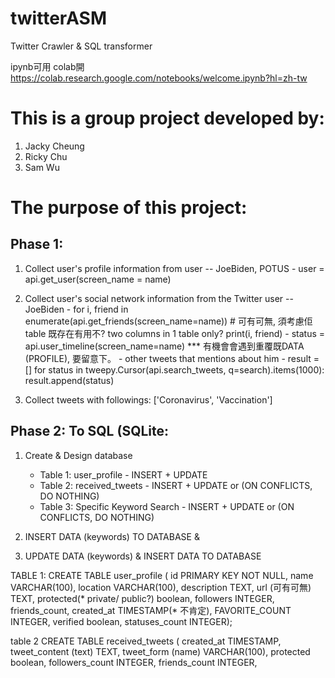 # twitterASM
Twitter Crawler & SQL transformer 

ipynb可用 colab開  https://colab.research.google.com/notebooks/welcome.ipynb?hl=zh-tw
# This is a group project developed by:
  1. Jacky Cheung
  2. Ricky Chu
  3. Sam Wu

# The purpose of this project:

## Phase 1:
  1. Collect user's profile information from user -- JoeBiden, POTUS
            - user = api.get_user(screen_name = name)  
            
  2. Collect user's social network information from the Twitter user -- JoeBiden
            - for i, friend in enumerate(api.get_friends(screen_name=name)) # 可有可無, 須考慮佢table 既存在有用不?  two columns in 1  table only?
                print(i, friend)
            - status = api.user_timeline(screen_name=name)  *** 有機會會遇到重覆既DATA (PROFILE), 要留意下。
            - other tweets that mentions about him
            - result = []
              for status in tweepy.Cursor(api.search_tweets, q=search).items(1000):
                   result.append(status)
                   
  3. Collect tweets with followings: ['Coronavirus', 'Vaccination']


## Phase 2: To SQL (SQLite: 
  1. Create & Design database
      - Table 1: user_profile                         - INSERT + UPDATE
      - Table 2: received_tweets                         - INSERT + UPDATE or (ON CONFLICTS, DO NOTHING)
      - Table 3: Specific Keyword Search              - INSERT + UPDATE or (ON CONFLICTS, DO NOTHING)
     
  3. INSERT DATA (keywords)  TO DATABASE &
  4. UPDATE DATA (keywords) & INSERT DATA TO DATABASE

TABLE 1:
CREATE TABLE user_profile (
        id PRIMARY KEY NOT NULL,
        name VARCHAR(100), 
        location VARCHAR(100),
        description TEXT,
        url (可有可無) TEXT,
        protected(* private/ public?) boolean,
        followers INTEGER,
        friends_count,
        created_at TIMESTAMP(* 不肯定),
        FAVORITE_COUNT INTEGER,
        verified boolean,
        statuses_count INTEGER);
        
        
table 2
CREATE TABLE received_tweets (
        created_at TIMESTAMP,
        tweet_content (text) TEXT,
        tweet_form (name) VARCHAR(100),
        protected boolean,
        followers_count INTEGER,
        friends_count INTEGER,
        
